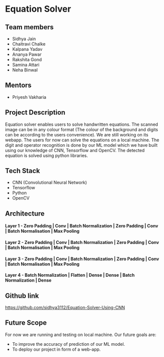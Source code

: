 # Equation Solver

## Team members
*	Sidhya Jain
*	Chaitravi Chalke
*	Kalpana Yadav
*	Ananya Pawar
*	Rakshita Gond
*	Samina Attari
*	Neha Binwal

## Mentors
* Priyesh Vakharia

## Project Description
Equation solver enables users to solve handwritten equations. The scanned image can be in any colour format (The colour of the background and digits can be according to the users convenience). We are still working on its webapp. The users for now can solve the equations on a local machine. The digit and operator recognition is done by our ML model which we have built using our knowledge of CNN, Tensorflow and OpenCV. The detected equation is solved using python libraries.

## Tech Stack
* CNN (Convolutional Neural Network)
* Tensorflow
* Python
* OpenCV

## Architecture

#### Layer 1 - Zero Padding | Conv | Batch Normalization | Zero Padding | Conv | Batch Normalisation | Max Pooling

#### Layer 2 - Zero Padding | Conv | Batch Normalization | Zero Padding | Conv | Batch Normalisation | Max Pooling

#### Layer 3 - Zero Padding | Conv | Batch Normalization | Zero Padding | Conv | Batch Normalisation | Max Pooling

#### Layer 4 - Batch Normalization | Flatten | Dense | Dense | Batch Normalization | Dense

## Github link

https://github.com/sidhya3112/Equation-Solver-Using-CNN

## Future Scope
For now we are running and testing on local machine. Our future goals are:
 * To improve the accuracy of prediction of our ML model.
 * To deploy our project in form of a web-app.


